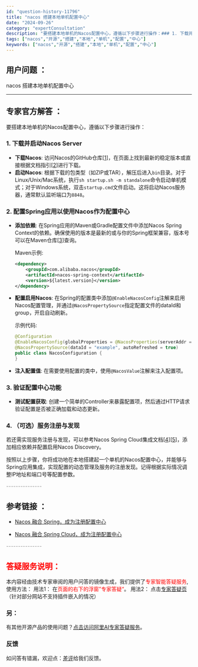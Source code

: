 ```yaml
---
id: "question-history-11796"
title: "nacos 搭建本地单机配置中心"
date: "2024-09-26"
category: "expertConsultation"
description: "要搭建本地单机的Nacos配置中心，遵循以下步骤进行操作：### 1. 下载并启动Nacos Server- **下载Nacos**: 访问Nacos的GitHub仓库[[1](https://github.com/alibaba/nacos)]，在页面上找到最新的稳定版本或直接根据文档指引[[2]"
tags: ["nacos","开源","搭建","本地","单机","配置","中心"]
keywords: ["nacos","开源","搭建","本地","单机","配置","中心"]
---
```


## 用户问题 ： 
 nacos 搭建本地单机配置中心  

---------------
## 专家官方解答 ：

要搭建本地单机的Nacos配置中心，遵循以下步骤进行操作：

### 1. 下载并启动Nacos Server

- **下载Nacos**: 访问Nacos的GitHub仓库[[1](https://github.com/alibaba/nacos)]，在页面上找到最新的稳定版本或直接根据文档指引[[2](https://nacos.io/zh-cn/docs/quick-start.html)]进行下载。
- **启动Nacos**: 根据下载的包类型（如ZIP或TAR），解压后进入`bin`目录。对于Linux/Unix/Mac系统，执行`sh startup.sh -m standalone`命令启动单机模式；对于Windows系统，双击`startup.cmd`文件启动。这将启动Nacos服务器，通常默认监听端口为`8848`。

### 2. 配置Spring应用以使用Nacos作为配置中心

- **添加依赖**: 在Spring应用的Maven或Gradle配置文件中添加Nacos Spring Context的依赖。确保使用的版本是最新的或与你的Spring框架兼容，版本号可以在Maven仓库[[3](https://mvnrepository.com/artifact/com.alibaba.nacos/nacos-spring-context)]查询。
  
  Maven示例:
  ```xml
  <dependency>
      <groupId>com.alibaba.nacos</groupId>
      <artifactId>nacos-spring-context</artifactId>
      <version>${latest.version}</version>
  </dependency>
  ```

- **配置启用Nacos**: 在Spring的配置类中添加`@EnableNacosConfig`注解来启用Nacos配置管理，并通过`@NacosPropertySource`指定配置文件的dataId和group，开启自动刷新。

  示例代码:
  ```java
  @Configuration
  @EnableNacosConfig(globalProperties = @NacosProperties(serverAddr = "127.0.0.1:8848"))
  @NacosPropertySource(dataId = "example", autoRefreshed = true)
  public class NacosConfiguration {
  }
  ```

- **注入配置值**: 在需要使用配置的类中，使用`@NacosValue`注解来注入配置项。

### 3. 验证配置中心功能

- **测试配置获取**: 创建一个简单的Controller来暴露配置项，然后通过HTTP请求验证配置是否被正确加载和动态更新。

### 4. （可选）服务注册与发现

若还需实现服务注册与发现，可以参考Nacos Spring Cloud集成文档[[4](https://github.com/spring-cloud-incubator/spring-cloud-alibaba/wiki/Nacos-config)][[5](https://github.com/spring-cloud-incubator/spring-cloud-alibaba/wiki/Nacos-discovery)]，添加相应依赖并配置启用Nacos Discovery。

按照以上步骤，你将成功地在本地搭建起一个单机的Nacos配置中心，并能够与Spring应用集成，实现配置的动态管理及服务的注册发现。记得根据实际情况调整IP地址和端口号等配置参数。


<font color="#949494">---------------</font> 


## 参考链接 ：

* [Nacos 融合 Spring，成为注册配置中心](https://nacos.io/docs/latest/ecology/use-nacos-with-spring)
 
 * [Nacos 融合 Spring Cloud，成为注册配置中心](https://nacos.io/docs/latest/ecology/use-nacos-with-spring-cloud)


 <font color="#949494">---------------</font> 
 


## <font color="#FF0000">答疑服务说明：</font> 

本内容经由技术专家审阅的用户问答的镜像生成，我们提供了<font color="#FF0000">专家智能答疑服务</font>,使用方法：
用法1： 在<font color="#FF0000">页面的右下的浮窗”专家答疑“</font>。
用法2： 点击[专家答疑页](https://answer.opensource.alibaba.com/docs/intro)（针对部分网站不支持插件嵌入的情况）
### 另：


有其他开源产品的使用问题？[点击访问阿里AI专家答疑服务](https://answer.opensource.alibaba.com/docs/intro)。
### 反馈
如问答有错漏，欢迎点：[差评](https://ai.nacos.io/user/feedbackByEnhancerGradePOJOID?enhancerGradePOJOId=13801)给我们反馈。
